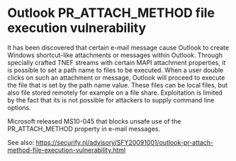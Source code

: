 # Outlook PR_ATTACH_METHOD file execution vulnerability
It has been discovered that certain e-mail message cause Outlook to create Windows shortcut-like attachments or messages within Outlook. Through specially crafted TNEF streams with certain MAPI attachment properties, it is possible to set a path name to files to be executed. When a user double clicks on such an attachment or message, Outlook will proceed to execute the file that is set by the path name value. These files can be local files, but also file stored remotely for example on a file share. Exploitation is limited by the fact that its is not possible for attackers to supply command line options.

Microsoft released MS10-045 that blocks unsafe use of the PR_ATTACH_METHOD property in e-mail messages.

See also:
https://securify.nl/advisory/SFY20091001/outlook-pr-attach-method-file-execution-vulnerability.html